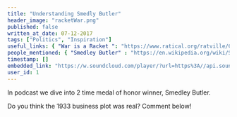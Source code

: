```yaml
---
title: "Understanding Smedly Butler"
header_image: "racketWar.png"
published: false
written_at_date: 07-12-2017
tags: ["Politics", "Inspiration"]
useful_links: { "War is a Racket ": "https://www.ratical.org/ratville/CAH/warisaracket.html" }
people_mentioned: { "Smedley Butler" : "https://en.wikipedia.org/wiki/Smedley_Butler"}
timestamp: []
embedded_link: "https://w.soundcloud.com/player/?url=https%3A//api.soundcloud.com/tracks/366159923"
user_id: 1
---
```

In podcast we dive into 2 time medal of honor winner, Smedley Butler.

Do you think the 1933 business plot was real?  Comment below!



